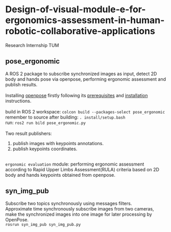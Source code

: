 # Design-of-visual-module-e-for-ergonomics-assessment-in-human-robotic-collaborative-applications
Research Internship TUM

pose_ergonomic
--
A ROS 2 package to subscribe synchronized images as input, detect 2D body and hands pose via openpose, performing ergonomic assessment and publish results.<br>
<br>
Installing [openpose](https://github.com/CMU-Perceptual-Computing-Lab/openpose) firstly following its [prerequisites](https://github.com/CMU-Perceptual-Computing-Lab/openpose/blob/master/doc/installation/prerequisites.md) and [installation](https://github.com/CMU-Perceptual-Computing-Lab/openpose/tree/master/doc/installation) instructions.<br><br>
build in ROS 2 workspace: `colcon build --packages-select pose_ergonomic`<br>
remember to source after building: `. install/setup.bash`<br>
run: `ros2 run bild pose_ergonomic.py`<br>
<br>
Two result publishers: <br>
1. publish images with keypoints annotations.<br>
2. publish keypoints coordinates.<br><br>

`ergonomic evaluation` module: performing ergonomic assessment according to Rapid Upper Limbs Assessment(RULA) criteria based on 2D body and hands keypoints obtained from openpose.<br>


syn_img_pub
--
Subscribe two topics synchronously using messages filters.<br>
Approximate time synchronously subscribe images from two cameras, make the synchronized images into one image for later processing by OpenPose.<br>
`rosrun syn_img_pub syn_img_pub.py`<br>

